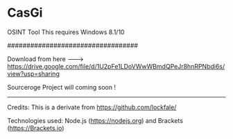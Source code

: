 # CasGi
OSINT Tool 
This requires Windows 8.1/10 

 ##################################


 Download from here ---> https://drive.google.com/file/d/1U2pFe1LDoVWwWBmdQPeJr8hnRPNbdi6s/view?usp=sharing


Sourceroge Project will coming soon !


-----------------------------------------------------------------------------
Credits: This is a derivate from https://github.com/lockfale/

Technologies used: Node.js (https://nodejs.org) and Brackets (https://Brackets.io)
